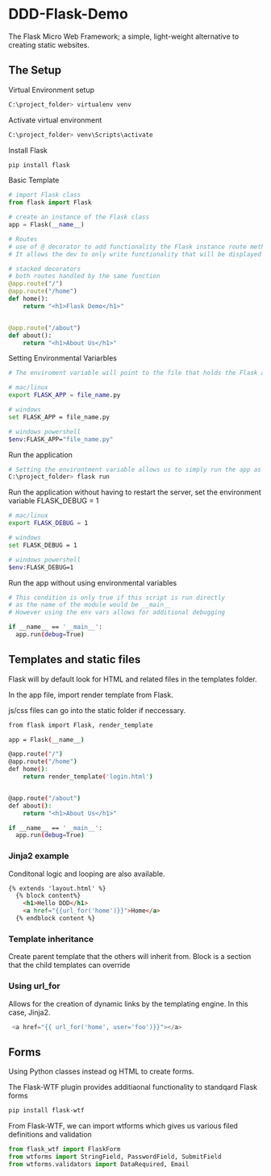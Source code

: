 # DDD-Flask-Demo

The Flask Micro Web Framework; a simple, light-weight alternative to creating static websites.

## The Setup

Virtual Environment setup

```bash
C:\project_folder> virtualenv venv
```

Activate virtual environment

```bash
C:\project_folder> venv\Scripts\activate
```

Install Flask

```bash
pip install flask
```

Basic Template

```py
# import Flask class
from flask import Flask

# create an instance of the Flask class
app = Flask(__name__)

# Routes
# use of @ decorator to add functionality the Flask instance route method
# It allows the dev to only write functionality that will be displayed

# stacked decorators
# both routes handled by the same function
@app.route("/")
@app.route("/home")
def home():
    return "<h1>Flask Demo</h1>"


@app.route("/about")
def about():
    return "<h1>About Us</h1>"
```

Setting Environmental Variarbles

```bash
# The enviroment variable will point to the file that holds the Flask application

# mac/linux
export FLASK_APP = file_name.py

# windows
set FLASK_APP = file_name.py

# windows powershell
$env:FLASK_APP="file_name.py"
```

Run the application

```bash
# Setting the environtment variable allows us to simply run the app as follows
C:\project_folder> flask run
```

Run the application without having to restart the server, set the environment variable FLASK_DEBUG = 1

```bash
# mac/linux
export FLASK_DEBUG = 1

# windows
set FLASK_DEBUG = 1

# windows powershell
$env:FLASK_DEBUG=1
```

Run the app without using environmental variables

```bash
# This condition is only true if this script is run directly
# as the name of the module would be __main__
# However using the env vars allows for additional debugging

if __name__ == '__main__':
  app.run(debug=True)
```

## Templates and static files

Flask will by default look for HTML and related files in the templates folder.

In the app file, import render template from Flask.

js/css files can go into the static folder if neccessary.

```bash
from flask import Flask, render_template

app = Flask(__name__)

@app.route("/")
@app.route("/home")
def home():
    return render_template('login.html')


@app.route("/about")
def about():
    return "<h1>About Us</h1>"

if __name__ == '__main__':
  app.run(debug=True)
```

### Jinja2 example

Conditonal logic and looping are also available.

```HTML
{% extends 'layout.html' %}
  {% block content%}
    <h1>Hello DDD</h1>
    <a href="{{url_for('home')}}">Home</a>
  {% endblock content %}
```

### Template inheritance

Create parent template that the others will inherit from.
Block is a section that the child templates can override

### Using url_for

Allows for the creation of dynamic links by the templating engine. In this case, Jinja2.

```py
 <a href="{{ url_for('home', user='foo')}}"></a>
```

## Forms

Using Python classes instead og HTML to create forms.

The Flask-WTF plugin provides additiaonal functionality to standqard Flask forms

```bash
pip install flask-wtf
```

From Flask-WTF, we can import wtforms which gives us various filed definitions and validation

```py
from flask_wtf import FlaskForm
from wtforms import StringField, PasswordField, SubmitField
from wtforms.validators import DataRequired, Email
```
